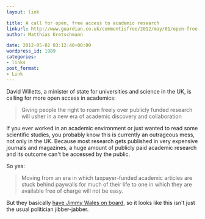 ```yaml
---
layout: link

title: A call for open, free access to academic research
linkurl: http://www.guardian.co.uk/commentisfree/2012/may/01/open-free-access-academic-research
author: Matthias Kretschmann

date: 2012-05-02 03:12:40+00:00
wordpress_id: 1989
categories:
- links
post_format:
- Link
---
```


David Willetts, a minister of state for universities and science in the UK, is calling for more open access in academics:

> Giving people the right to roam freely over publicly funded research will usher in a new era of academic discovery and collaboration

If you ever worked in an academic environment or just wanted to read some scientific studies, you probably know this is currently an outrageous mess, not only in the UK. Because most research gets published in very expensive journals and magazines, a huge amount of publicly paid academic research and its outcome can't be accessed by the public.

So yes:

> Moving from an era in which taxpayer-funded academic articles are stuck behind paywalls for much of their life to one in which they are available free of charge will not be easy.

But they basically [have Jimmy Wales on board](http://www.guardian.co.uk/technology/2012/may/01/wikipedia-research-jimmy-wales-online), so it looks like this isn't just the usual politician jibber-jabber.
